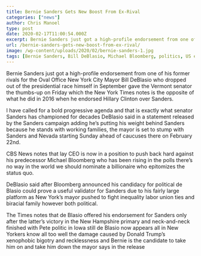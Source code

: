 ```yaml
---
title: Bernie Sanders Gets New Boost From Ex-Rival
categories: ["news"]
author: Chris Manoel
type: post
date: 2020-02-17T11:00:54.000Z
excerpt: Bernie Sanders just got a high-profile endorsement from one of his former rivals for the Oval Office New York City Mayor Bill DeBlasio
url: /bernie-sanders-gets-new-boost-from-ex-rival/
image: /wp-content/uploads/2020/02/bernie-sanders-1.jpg
tags: [Bernie Sanders, Bill DeBlasio, Michael Bloomberg, politics, US election 2020]
---
```


Bernie Sanders just got a high-profile endorsement from one of his former rivals for the Oval Office New York City Mayor Bill DeBlasio who dropped out of the presidential race himself in September gave the Vermont senator the thumbs-up on Friday which the New York Times notes is the opposite of what he did in 2016 when he endorsed Hillary Clinton over Sanders.

I have called for a bold progressive agenda and that is exactly what senator Sanders has championed for decades DeBlasio said in a statement released by the Sanders campaign adding he’s putting his weight behind Sanders because he stands with working families, the mayor is set to stump with Sanders and Nevada starting Sunday ahead of caucuses there on February 22nd.

CBS News notes that lay CEO is now in a position to push back hard against his predecessor Michael Bloomberg who has been rising in the polls there’s no way in the world we should nominate a billionaire who epitomizes the status quo.

DeBlasio said after Bloomberg announced his candidacy for political de Blasio could prove a useful validator for Sanders due to his fairly large platform as New York’s mayor pushed to fight inequality labor union ties and biracial family however both political.

The Times notes that de Blasio offered his endorsement for Sanders only after the latter’s victory in the New Hampshire primary and neck-and-neck finished with Pete politic in Iowa still de Blasio now appears all in New Yorkers know all too well the damage caused by Donald Trump’s xenophobic bigotry and recklessness and Bernie is the candidate to take him on and take him down the mayor says in the release

